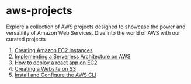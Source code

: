 # aws-projects
Explore a collection of AWS projects designed to showcase the power and versatility of Amazon Web Services. Dive into the world of AWS with our curated projects

1. [Creating Amazon EC2 Instances](https://github.com/AishaKhalfan/aws-projects/tree/main/CreatingAmazonEC2Instances)
2. [Implementing a Serverless Architecture on AWS]()
3. [How to deploy a react app on EC2]()
4. [Creating a Website on S3]()
5. [Install and Configure the AWS CLI]()
   

